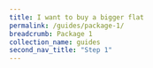 ```yaml
---
title: I want to buy a bigger flat
permalink: /guides/package-1/
breadcrumb: Package 1
collection_name: guides
second_nav_title: "Step 1"
---
```

